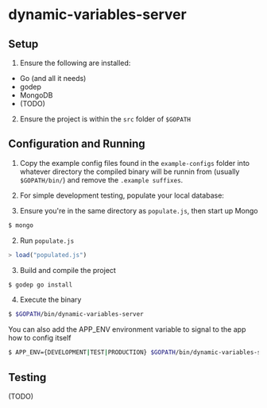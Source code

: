 dynamic-variables-server
=======================

## Setup
1. Ensure the following are installed:
  * Go (and all it needs)
  * godep
  * MongoDB
  * (TODO)

2. Ensure the project is within the `src` folder of `$GOPATH`

## Configuration and Running

1. Copy the example config files found in the `example-configs` folder into whatever directory the compiled binary will be runnin from (usually `$GOPATH/bin/`) and remove the `.example suffixes`.

2. For simple development testing, populate your local database:

  1. Ensure you're in the same directory as `populate.js`, then start up Mongo
  ```bash
  $ mongo
  ```
  2. Run `populate.js`
  ```javascript
  > load("populated.js")
  ```

3. Build and compile the project
```bash
$ godep go install
```
4. Execute the binary
```bash
$ $GOPATH/bin/dynamic-variables-server
```
   You can also add the APP_ENV environment variable to signal to the app how to config itself
```bash
$ APP_ENV={DEVELOPMENT|TEST|PRODUCTION} $GOPATH/bin/dynamic-variables-server
```

## Testing

(TODO)
